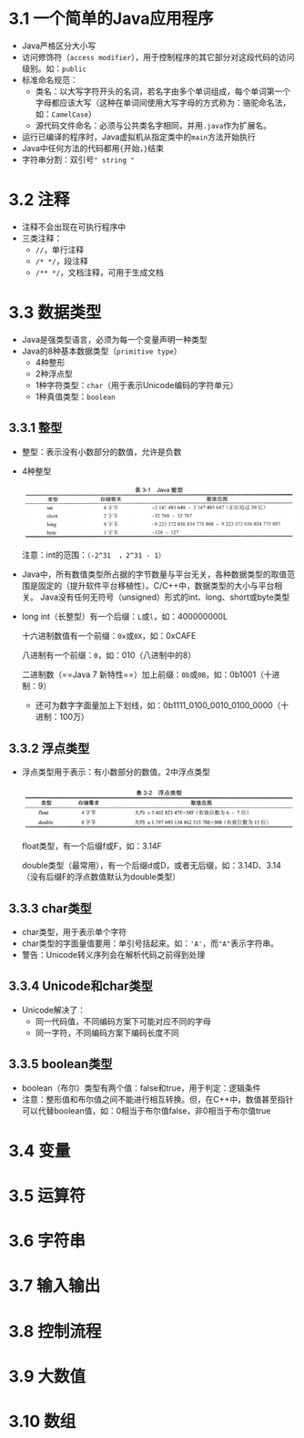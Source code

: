 # 3.1 一个简单的Java应用程序

- Java严格区分大小写
- 访问修饰符（`access modifier`），用于控制程序的其它部分对这段代码的访问级别。如：`public`
- 标准命名规范：
  - 类名：以大写字符开头的名词，若名字由多个单词组成，每个单词第一个字母都应该大写（这种在单词间使用大写字母的方式称为：骆驼命名法，如：`CamelCase`）
  - 源代码文件命名：必须与公共类名字相同，并用`.java`作为扩展名。
- 运行已编译的程序时，Java虚拟机从指定类中的`main`方法开始执行
- Java中任何方法的代码都用`{`开始，`}`结束
- 字符串分割：双引号`" string "`

# 3.2 注释

- 注释不会出现在可执行程序中
- 三类注释：
  - `//`，单行注释
  - `/* */`，段注释
  - `/** */`，文档注释，可用于生成文档

# 3.3 数据类型

- Java是强类型语言，必须为每一个变量声明一种类型
- Java的8种基本数据类型（`primitive type`）
  - 4种整形
  - 2种浮点型
  - 1种字符类型：`char`（用于表示Unicode编码的字符单元）
  - 1种真值类型：`boolean`

## 3.3.1 整型

- 整型：表示没有小数部分的数值，允许是负数

- 4种整型

  ![image-20200327115841350](第3章：Java的基本程序设计结构.assets/image-20200327115841350.png)

  注意：int的范围：`（-2^31  ，2^31 - 1）`

- Java中，所有数值类型所占据的字节数量与平台无关，各种数据类型的取值范围是固定的（提升软件平台移植性）。C/C++中，数据类型的大小与平台相关。
  Java没有任何无符号（unsigned）形式的int、long、short或byte类型

- long int（长整型）有一个后缀：`L`或`l`，如：400000000L

  十六进制数值有一个前缀：`0x`或`0X`，如：0xCAFE

  八进制有一个前缀：`0`，如：010（八进制中的8）

  二进制数（==Java 7 新特性==）加上前缀：`0b`或`0B`，如：0b1001（十进制：9）

  - 还可为数字字面量加上下划线，如：0b1111_0100_0010_0100_0000（十进制：100万）

## 3.3.2 浮点类型

- 浮点类型用于表示：有小数部分的数值。2中浮点类型

  ![image-20200327121300741](第3章：Java的基本程序设计结构.assets/image-20200327121300741.png)

  float类型，有一个后缀f或F，如：3.14F

  double类型（最常用），有一个后缀d或D，或者无后缀，如：3.14D、3.14（没有后缀F的浮点数值默认为double类型）

## 3.3.3 char类型

- char类型，用于表示单个字符
- char类型的字面量值要用：单引号括起来。如：`'A'`，而`"A"`表示字符串。
- 警告：Unicode转义序列会在解析代码之前得到处理

## 3.3.4 Unicode和char类型

- Unicode解决了：
  - 同一代码值，不同编码方案下可能对应不同的字母
  - 同一字符，不同编码方案下编码长度不同

## 3.3.5 boolean类型

- boolean（布尔）类型有两个值：false和true，用于判定：逻辑条件
- 注意：整形值和布尔值之间不能进行相互转换。但，在C++中，数值甚至指针可以代替boolean值，如：0相当于布尔值false，非0相当于布尔值true

# 3.4 变量



# 3.5 运算符



# 3.6 字符串



# 3.7 输入输出



# 3.8 控制流程



# 3.9 大数值



# 3.10 数组

